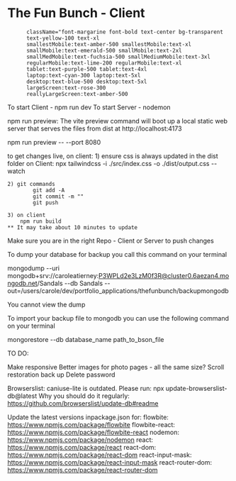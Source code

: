 # The Fun Bunch - Client

          className="font-margarine font-bold text-center bg-transparent 
          text-yellow-100 text-xl 
          smallestMobile:text-amber-500 smallestMobile:text-xl 
          smallMobile:text-emerald-500 smallMobile:text-2xl
          smallMedMobile:text-fuchsia-500 smallMediumMobile:text-3xl
          regularMobile:text-lime-200 regularMobile:text-xl
          tablet:text-purple-500 tablet:text-4xl
          laptop:text-cyan-300 laptop:text-5xl
          desktop:text-blue-500 desktop:text-5xl
          largeScreen:text-rose-300
          reallyLargeScreen:text-amber-500

To start Client - npm run dev
To start Server - nodemon

npm run preview: The vite preview command will boot up a local static web server that serves the files from dist at http://localhost:4173 

npm run preview -- --port 8080

to get changes live, on client:
    1) ensure css is always updated in the dist folder on Client:
        npx tailwindcss -i ./src/index.css -o ./dist/output.css --watch

    2) git commands
            git add -A
            git commit -m ""
            git push
    
    3) on client
        npm run build
    ** It may take about 10 minutes to update

Make sure you are in the right Repo - Client or Server to push changes 

To dump your database for backup you call this command on your terminal

mongodump --uri mongodb+srv://caroleatierney:P3WPLd2e3LzM0f3R@cluster0.6aezan4.mongodb.net/Sandals --db Sandals --out=/users/carole/dev/portfolio_applications/thefunbunch/backupmongodb

You cannot view the dump

To import your backup file to mongodb you can use the following command on your terminal

mongorestore --db database_name path_to_bson_file


TO DO:

Make responsive
Better images for photo pages - all the same size?
Scroll restoration
back up
Delete password

Browserslist: caniuse-lite is outdated. Please run:
  npx update-browserslist-db@latest
  Why you should do it regularly: https://github.com/browserslist/update-db#readme


Update the latest versions inpackage.json for:
flowbite: https://www.npmjs.com/package/flowbite
flowbite-react: https://www.npmjs.com/package/flowbite-react
nodemon: https://www.npmjs.com/package/nodemon
react: https://www.npmjs.com/package/react
react-dom: https://www.npmjs.com/package/react-dom
react-input-mask: https://www.npmjs.com/package/react-input-mask
react-router-dom: https://www.npmjs.com/package/react-router-dom
